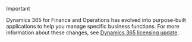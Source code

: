 > [!IMPORTANT]
> Dynamics 365 for Finance and Operations has evolved into purpose-built applications to help you manage specific business functions. For more information about these changes, see  [Dynamics 365 licensing update](https://docs.microsoft.com/dynamics365/licensing/update).

